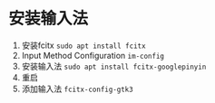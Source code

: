 # 安装输入法
1. 安装fcitx `sudo apt install fcitx`
2. Input Method Configuration `im-config`
3. 安装输入法 `sudo apt install fcitx-googlepinyin`
4. 重启
5. 添加输入法 `fcitx-config-gtk3`